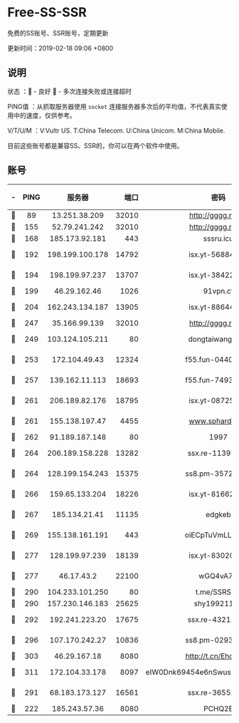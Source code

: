 # Free-SS-SSR

免费的SS账号、SSR账号，定期更新

更新时间：2019-02-18 09:06 +0800

## 说明

状态     ：🙂 - 良好 🙁 - 多次连接失败或连接超时

PING值   ：从抓取服务器使用 `socket` 连接服务器多次后的平均值，不代表真实使用中的速度，仅供参考。

V/T/U/M  ：V:Vultr US. T:China Telecom. U:China Unicom. M:China Mobile.

目前这些账号都是兼容SS、SSR的，你可以在两个软件中使用。

## 账号

|-|PING|服务器|端口|密码|加密方式|区域|V/T/U/M|
|:----:|:----:|:-----:|-----:|:----:|:----:|:----:|:----:|
|🙂|89|13.251.38.209|32010|http://gggg.rocks|chacha20|SG|9↑/8↑/9↑/9↑|
|🙂|155|52.79.241.242|32010|http://gggg.rocks|chacha20|KR|9↑/10↑/10↑/10↑|
|🙂|168|185.173.92.181|443|sssru.icu|rc4-md5|RU|10↑/10↑/10↑/10↑|
|🙂|192|198.199.100.178|14792|isx.yt-56884371|aes-256-cfb|US|10↑/10↑/10↑/10↑|
|🙂|194|198.199.97.237|13707|isx.yt-38422158|aes-256-cfb|US|10↑/10↑/10↑/10↑|
|🙂|199|46.29.162.46|1026|91vpn.cf|rc4-md5|RU|10↑/10↑/10↑/10↑|
|🙂|204|162.243.134.187|13905|isx.yt-88644406|aes-256-cfb|US|10↑/10↑/10↑/10↑|
|🙂|247|35.166.99.139|32010|http://gggg.rocks|chacha20|US|10↑/10↑/10↑/10↑|
|🙂|249|103.124.105.211|80|dongtaiwang.com|aes-256-cfb|US|10↑/10↑/10↑/10↑|
|🙂|253|172.104.49.43|12324|f55.fun-04402862|aes-256-cfb|SG|10↑/10↑/10↑/10↑|
|🙂|257|139.162.11.113|18693|f55.fun-74935090|aes-256-cfb|SG|10↑/10↑/10↑/10↑|
|🙂|261|206.189.82.176|18795|isx.yt-08725302|aes-256-cfb|SG|10↑/10↑/10↑/10↑|
|🙂|261|155.138.197.47|4455|www.sphard.com|aes-256-cfb|US|9↑/10↑/9↑/9↑|
|🙂|262|91.189.187.148|80|1997|chacha20|US|10↑/10↑/10↑/10↑|
|🙂|264|206.189.158.228|13282|ssx.re-11397366|aes-256-cfb|SG|4↑/5↑/5↑/5↑|
|🙂|264|128.199.154.243|15375|ss8.pm-35729941|aes-256-cfb|SG|10↑/10↑/10↑/10↑|
|🙂|266|159.65.133.204|18226|isx.yt-81662619|aes-256-cfb|SG|10↑/10↑/10↑/10↑|
|🙂|267|185.134.21.41|11135|edgkeb|aes-256-cfb|GB|10↑/10↑/10↑/10↑|
|🙂|269|155.138.161.191|443|oiECpTuVmLLxk4Ts|aes-256-cfb|US|10↑/10↑/10↑/10↑|
|🙂|277|128.199.97.239|18139|isx.yt-83020667|aes-256-cfb|SG|10↑/10↑/10↑/10↑|
|🙂|277|46.17.43.2|22100|wGQ4vA7D|aes-256-gcm|RU|3↓/10↑/10↑/10↑|
|🙂|290|104.233.101.250|80|t.me/SSRSUB|rc4-md5|CA|10↑/10↑/10↑/10↑|
|🙂|290|157.230.146.183|25625|shy19921124|rc4-md5|US|10↑/10↑/10↑/10↑|
|🙂|292|192.241.223.20|17675|ssx.re-43211385|aes-256-cfb|US|4↑/5↑/5↑/5↑|
|🙂|296|107.170.242.27|10836|ss8.pm-02934993|aes-256-cfb|US|10↑/10↑/10↑/10↑|
|🙂|303|46.29.167.18|8080|http://t.cn/EhdmTxe|rc4-md5|RU|10↑/10↑/10↑/10↑|
|🙂|311|172.104.33.178|8097|eIW0Dnk69454e6nSwuspv9DmS201tQ0D|aes-256-cfb|SG|10↑/10↑/10↑/10↑|
|🙂|291|68.183.173.127|16561|ssx.re-36552338|aes-256-cfb|US|4↑/5↑/5↑/5↑|
|🙂|222|185.243.57.36|8080|PCHQ2E|rc4-md5|US|9↑/10↑/9↑/9↓|
